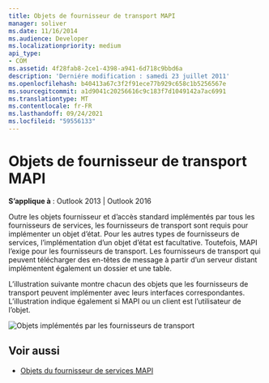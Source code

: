 ```yaml
---
title: Objets de fournisseur de transport MAPI
manager: soliver
ms.date: 11/16/2014
ms.audience: Developer
ms.localizationpriority: medium
api_type:
- COM
ms.assetid: 4f28fab8-2ce1-4398-a941-6d718c9bbd6a
description: 'Derniére modification : samedi 23 juillet 2011'
ms.openlocfilehash: b40413a67c3f2f91ece77b929c658c1b5256567e
ms.sourcegitcommit: a1d9041c20256616c9c183f7d1049142a7ac6991
ms.translationtype: MT
ms.contentlocale: fr-FR
ms.lasthandoff: 09/24/2021
ms.locfileid: "59556133"
---
```

# <a name="mapi-transport-provider-objects"></a>Objets de fournisseur de transport MAPI
  
**S’applique à** : Outlook 2013 | Outlook 2016 
  
Outre les objets fournisseur et d’accès standard implémentés par tous les fournisseurs de services, les fournisseurs de transport sont requis pour implémenter un objet d’état. Pour les autres types de fournisseurs de services, l’implémentation d’un objet d’état est facultative. Toutefois, MAPI l’exige pour les fournisseurs de transport. Les fournisseurs de transport qui peuvent télécharger des en-têtes de message à partir d’un serveur distant implémentent également un dossier et une table. 
  
L’illustration suivante montre chacun des objets que les fournisseurs de transport peuvent implémenter avec leurs interfaces correspondantes. L’illustration indique également si MAPI ou un client est l’utilisateur de l’objet.
  
![Objets implémentés par les fournisseurs de transport](media/amapi_66.gif "Objets implémentés par les fournisseurs de transport")
  
## <a name="see-also"></a>Voir aussi

- [Objets du fournisseur de services MAPI](mapi-service-provider-objects.md)

